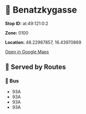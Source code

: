 # 🚉 Benatzkygasse


**Stop ID:** at:49:121:0:2

**Zone:** 0100

**Location:** 48.22987857, 16.43970869

[Open in Google Maps](https://www.google.com/maps?q=48.22987857,16.43970869)

## 🚆 Served by Routes

### 🚌 Bus
- 93A
- 93A
- 93A
- 93A